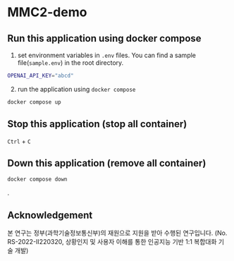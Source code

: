 # MMC2-demo

## Run this application using docker compose

1. set environment variables in `.env` files. You can find a sample file(`sample.env`) in the root directory.
```bash
OPENAI_API_KEY="abcd"
```

2. run the application using `docker compose`
```bash
docker compose up
```

## Stop this application (stop all container)

`Ctrl` + `C`


## Down this application (remove all container)
```bash
docker compose down
```

.
## Acknowledgement

본 연구는 정부(과학기술정보통신부)의 재원으로 지원을 받아 수행된 연구입니다. (No. RS-2022-II220320, 상황인지 및 사용자 이해를 통한 인공지능 기반 1:1 복합대화 기술 개발)